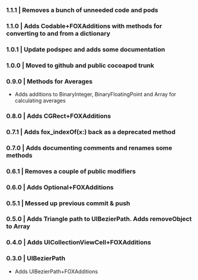 
### 1.1.1 | Removes a bunch of unneeded code and pods

### 1.1.0 | Adds Codable+FOXAdditions with methods for converting to and from a dictionary

### 1.0.1 | Update podspec and adds some documentation

### 1.0.0 | Moved to github and public cocoapod trunk

### 0.9.0 | Methods for Averages 
- Adds additions to BinaryInteger, BinaryFloatingPoint and Array for calculating averages

### 0.8.0 | Adds CGRect+FOXAdditions

### 0.7.1 | Adds fox_indexOf(x:) back as a deprecated method 

### 0.7.0 | Adds documenting comments and renames some methods

### 0.6.1 | Removes a couple of public modifiers

### 0.6.0 | Adds Optional+FOXAdditions

### 0.5.1 | Messed up previous commit & push

### 0.5.0 | Adds Triangle path to UIBezierPath. Adds removeObject to Array

### 0.4.0 | Adds UICollectionViewCell+FOXAdditions

### 0.3.0 | UIBezierPath
- Adds UIBezierPath+FOXAdditions

